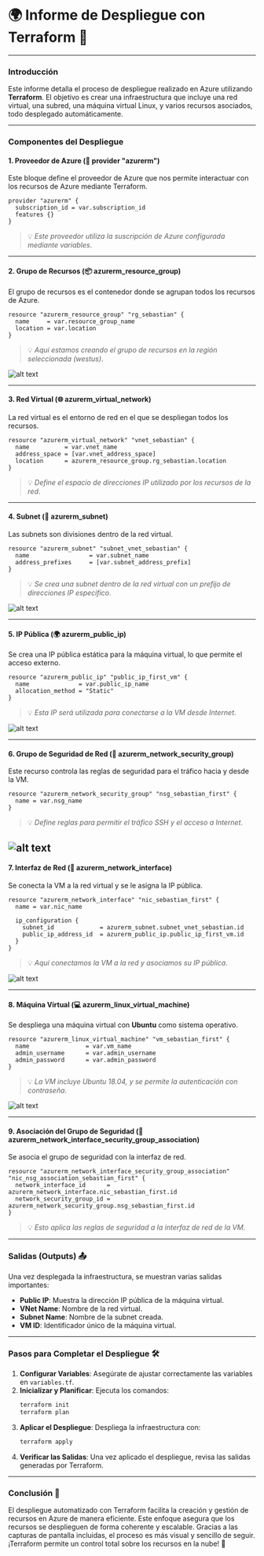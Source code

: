 # **🌍 Informe de Despliegue con Terraform 🚀**

---

### **Introducción**

Este informe detalla el proceso de despliegue realizado en Azure utilizando **Terraform**. El objetivo es crear una infraestructura que incluye una red virtual, una subred, una máquina virtual Linux, y varios recursos asociados, todo desplegado automáticamente.

---

### **Componentes del Despliegue**

#### **1. Proveedor de Azure (🔧 provider "azurerm")**
Este bloque define el proveedor de Azure que nos permite interactuar con los recursos de Azure mediante Terraform.

```hcl
provider "azurerm" {
  subscription_id = var.subscription_id
  features {}
}
```
> 💡 *Este proveedor utiliza la suscripción de Azure configurada mediante variables*.

---

#### **2. Grupo de Recursos (📦 azurerm_resource_group)**

El grupo de recursos es el contenedor donde se agrupan todos los recursos de Azure.

```hcl
resource "azurerm_resource_group" "rg_sebastian" {
  name     = var.resource_group_name
  location = var.location
}
```

> 💡 *Aquí estamos creando el grupo de recursos en la región seleccionada (westus)*.

![alt text](image.png)

---

#### **3. Red Virtual (🌐 azurerm_virtual_network)**

La red virtual es el entorno de red en el que se despliegan todos los recursos.

```hcl
resource "azurerm_virtual_network" "vnet_sebastian" {
  name          = var.vnet_name
  address_space = [var.vnet_address_space]
  location      = azurerm_resource_group.rg_sebastian.location
}
```

> 💡 *Define el espacio de direcciones IP utilizado por los recursos de la red*.


---

#### **4. Subnet (🔌 azurerm_subnet)**

Las subnets son divisiones dentro de la red virtual.

```hcl
resource "azurerm_subnet" "subnet_vnet_sebastian" {
  name                 = var.subnet_name
  address_prefixes     = [var.subnet_address_prefix]
}
```

> 💡 *Se crea una subnet dentro de la red virtual con un prefijo de direcciones IP específico*.

![alt text](image-2.png)

---

#### **5. IP Pública (🌍 azurerm_public_ip)**

Se crea una IP pública estática para la máquina virtual, lo que permite el acceso externo.

```hcl
resource "azurerm_public_ip" "public_ip_first_vm" {
  name              = var.public_ip_name
  allocation_method = "Static"
}
```

> 💡 *Esta IP será utilizada para conectarse a la VM desde Internet*.

![alt text](image-1.png)

---

#### **6. Grupo de Seguridad de Red (🔐 azurerm_network_security_group)**

Este recurso controla las reglas de seguridad para el tráfico hacia y desde la VM.

```hcl
resource "azurerm_network_security_group" "nsg_sebastian_first" {
  name = var.nsg_name
}
```

> 💡 *Define reglas para permitir el tráfico SSH y el acceso a Internet*.

![alt text](image-3.png)
---

#### **7. Interfaz de Red (📡 azurerm_network_interface)**

Se conecta la VM a la red virtual y se le asigna la IP pública.

```hcl
resource "azurerm_network_interface" "nic_sebastian_first" {
  name = var.nic_name

  ip_configuration {
    subnet_id             = azurerm_subnet.subnet_vnet_sebastian.id
    public_ip_address_id  = azurerm_public_ip.public_ip_first_vm.id
  }
}
```

> 💡 *Aquí conectamos la VM a la red y asociamos su IP pública*.

![alt text](image-4.png)

---

#### **8. Máquina Virtual (💻 azurerm_linux_virtual_machine)**

Se despliega una máquina virtual con **Ubuntu** como sistema operativo.

```hcl
resource "azurerm_linux_virtual_machine" "vm_sebastian_first" {
  name                = var.vm_name
  admin_username      = var.admin_username
  admin_password      = var.admin_password
}
```

> 💡 *La VM incluye Ubuntu 18.04, y se permite la autenticación con contraseña*.

![alt text](image-5.png)

---

#### **9. Asociación del Grupo de Seguridad (🔗 azurerm_network_interface_security_group_association)**

Se asocia el grupo de seguridad con la interfaz de red.

```hcl
resource "azurerm_network_interface_security_group_association" "nic_nsg_association_sebastian_first" {
  network_interface_id      = azurerm_network_interface.nic_sebastian_first.id
  network_security_group_id = azurerm_network_security_group.nsg_sebastian_first.id
}
```

> 💡 *Esto aplica las reglas de seguridad a la interfaz de red de la VM*.

---

### **Salidas (Outputs) 📤**

Una vez desplegada la infraestructura, se muestran varias salidas importantes:

- **Public IP**: Muestra la dirección IP pública de la máquina virtual.
- **VNet Name**: Nombre de la red virtual.
- **Subnet Name**: Nombre de la subnet creada.
- **VM ID**: Identificador único de la máquina virtual.

---

### **Pasos para Completar el Despliegue 🛠️**

1. **Configurar Variables**: Asegúrate de ajustar correctamente las variables en `variables.tf`.
2. **Inicializar y Planificar**: Ejecuta los comandos:
   ```bash
   terraform init
   terraform plan
   ```
3. **Aplicar el Despliegue**: Despliega la infraestructura con:
   ```bash
   terraform apply
   ```
4. **Verificar las Salidas**: Una vez aplicado el despliegue, revisa las salidas generadas por Terraform.

---

### **Conclusión 🏁**

El despliegue automatizado con Terraform facilita la creación y gestión de recursos en Azure de manera eficiente. Este enfoque asegura que los recursos se desplieguen de forma coherente y escalable. Gracias a las capturas de pantalla incluidas, el proceso es más visual y sencillo de seguir. ¡Terraform permite un control total sobre los recursos en la nube! 🚀

